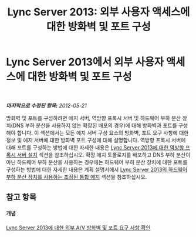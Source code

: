 ﻿---
title: 'Lync Server 2013: 외부 사용자 액세스에 대한 방화벽 및 포트 구성'
TOCTitle: 외부 사용자 액세스에 대한 방화벽 및 포트 구성
ms:assetid: cacb3832-f8db-4009-bfcf-6f5c15c236ed
ms:mtpsurl: https://technet.microsoft.com/ko-kr/library/Gg398848(v=OCS.15)
ms:contentKeyID: 49305038
ms.date: 08/24/2015
mtps_version: v=OCS.15
ms.translationtype: HT
---

# Lync Server 2013에서 외부 사용자 액세스에 대한 방화벽 및 포트 구성

 

_**마지막으로 수정된 항목:** 2012-05-21_

방화벽 및 포트를 구성하려면 에지 서버, 역방향 프록시 서버 및 하드웨어 부하 분산 장치(DNS 부하 분산을 사용하지 않는 확장된 배포의 경우)에 대해 방화벽과 포트를 구성해야 합니다. 이 섹션에서는 모든 에지 서버 구성 요소의 방화벽, 포트 요구 사항에 대한 정보 및 에지 서버에 대한 방화벽 포트 구성에 대해 설명합니다. 역방향 프록시 서버에 대해 포트를 구성하는 방법에 대한 자세한 내용은 [Lync Server 2013에 대한 역방향 프록시 서버 설치](lync-server-2013-setting-up-reverse-proxy-servers.md) 섹션을 참조하십시오. 확장 에지 토폴로지를 배포하고 DNS 부하 분산이 아닌 하드웨어 부하 분산을 사용하는 경우에는 하드웨어 부하 분산 장치에 대한 포트를 구성하는 방법에 대한 자세한 내용은 계획 설명서에서 [Lync Server 2013의 하드웨어 부하 분산 장치를 사용하는 조정된 통합 에지](lync-server-2013-scaled-consolidated-edge-with-hardware-load-balancers.md) 섹션을 참조하십시오.

## 참고 항목

#### 개념

[Lync Server 2013에 대한 외부 A/V 방화벽 및 포트 요구 사항 확인](lync-server-2013-determine-external-a-v-firewall-and-port-requirements.md)

